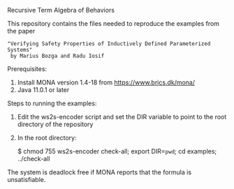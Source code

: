 Recursive Term Algebra of Behaviors

This repository contains the files needed to reproduce the examples from the paper

    "Verifying Safety Properties of Inductively Defined Parameterized Systems" 
     by Marius Bozga and Radu Iosif

Prerequisites: 

1. Install MONA version 1.4-18 from https://www.brics.dk/mona/
2. Java 11.0.1 or later

Steps to running the examples:

1. Edit the ws2s-encoder script and set the DIR variable to point to the root directory of the repository

2. In the root directory: 

    $ chmod 755 ws2s-encoder check-all; export DIR=`pwd`; cd examples; ../check-all
    
The system is deadlock free if MONA reports that the formula is unsatisfiable.
